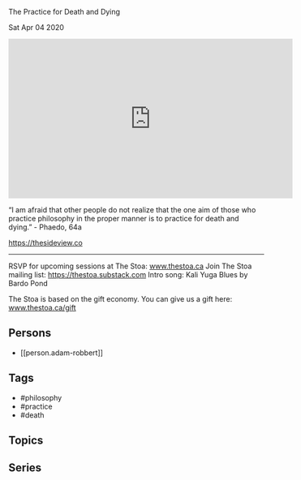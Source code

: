 

 The Practice for Death and Dying

Sat Apr 04 2020

<iframe width="560" height="315" src="https://www.youtube.com/embed/CxC5urbBNis" title="Philosophy: The Practice for Death and Dying w/ Adam Robbert" frameborder="0" allow="accelerometer; autoplay; clipboard-write; encrypted-media; gyroscope; picture-in-picture" allowfullscreen ></iframe>

“I am afraid that other people do not realize that the one aim of those who practice philosophy in the proper manner is to practice for death and dying.”  - Phaedo, 64a

https://thesideview.co

***

RSVP for upcoming sessions at The Stoa: www.thestoa.ca
Join The Stoa mailing list: https://thestoa.substack.com
Intro song: Kali Yuga Blues by Bardo Pond

The Stoa is based on the gift economy. You can give us a gift here: www.thestoa.ca/gift

## Persons

- [[person.adam-robbert]]

## Tags

- #philosophy
- #practice
- #death

## Topics



## Series



